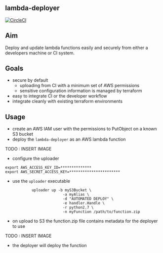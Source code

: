 lambda-deployer
---------------

[![CircleCI](https://circleci.com/gh/mdevilliers/lambda-deployer.svg?style=svg)](https://circleci.com/gh/mdevilliers/lambda-deployer)

Aim 
---

Deploy and update lambda functions easily and securely from either a developers machine or CI system. 


Goals
-----

- secure by default 
  - uploading from CI with a minimum set of AWS permissions 
  - sensitive configuration information is managed by terraform
- easy to integrate CI or the developer workflow
- integrate cleanly with existing terraform environments

Usage
-----

- create an AWS IAM user with the permissions to PutObject on a known S3 bucket
- deploy the `lambda-deployer` as an AWS lambda function 

TODO : INSERT IMAGE

- configure the uploader 

```
export AWS_ACCESS_KEY_ID=**************
export AWS_SECRET_ACCESS_KEY=***********************
```
- use the `uploader` executable 

```
            uploader up -b myS3Bucket \
                          -a myAlias \
                          -d "AUTOMATED DEPLOY" \
                          -e handler.Handle \
                          -r python2.7 \
                          -n myFunction /path/to/function.zip

```
- on upload to S3 the function.zip file contains metadata for the deployer to use

TODO : INSERT IMAGE

- the deployer will deploy the function
